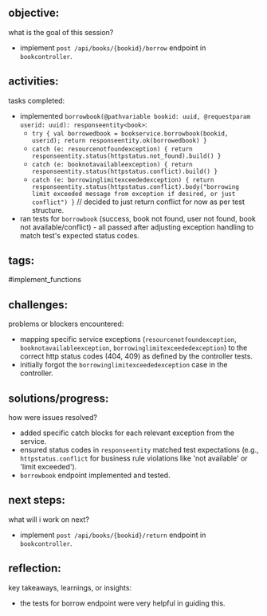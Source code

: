 ## objective:
what is the goal of this session?
- implement `post /api/books/{bookid}/borrow` endpoint in `bookcontroller`.

## activities:
tasks completed:
- implemented `borrowbook(@pathvariable bookid: uuid, @requestparam userid: uuid): responseentity<book>`:
    - `try { val borrowedbook = bookservice.borrowbook(bookid, userid); return responseentity.ok(borrowedbook) }`
    - `catch (e: resourcenotfoundexception) { return responseentity.status(httpstatus.not_found).build() }`
    - `catch (e: booknotavailableexception) { return responseentity.status(httpstatus.conflict).build() }`
    - `catch (e: borrowinglimitexceededexception) { return responseentity.status(httpstatus.conflict).body("borrowing limit exceeded message from exception if desired, or just conflict") }` // decided to just return conflict for now as per test structure.
- ran tests for `borrowbook` (success, book not found, user not found, book not available/conflict) - all passed after adjusting exception handling to match test's expected status codes.

## tags:
 #implement_functions 

## challenges:
problems or blockers encountered: 
- mapping specific service exceptions (`resourcenotfoundexception`, `booknotavailableexception`, `borrowinglimitexceededexception`) to the correct http status codes (404, 409) as defined by the controller tests.
- initially forgot the `borrowinglimitexceededexception` case in the controller.

## solutions/progress:
how were issues resolved?
- added specific catch blocks for each relevant exception from the service.
- ensured status codes in `responseentity` matched test expectations (e.g., `httpstatus.conflict` for business rule violations like 'not available' or 'limit exceeded').
- `borrowbook` endpoint implemented and tested.

## next steps:
what will i work on next?
- implement `post /api/books/{bookid}/return` endpoint in `bookcontroller`.

## reflection:
key takeaways, learnings, or insights:
- the tests for borrow endpoint were very helpful in guiding this.
